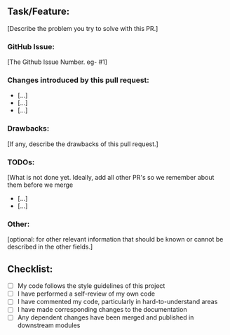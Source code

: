 ## Task/Feature:
[Describe the problem you try to solve with this PR.]

### GitHub Issue: 
[The Github Issue Number. eg- #1]

### Changes introduced by this pull request:

- [...]
- [...]
- [...]

### Drawbacks: 
[If any, describe the drawbacks of this pull request.]

### TODOs: 
[What is not done yet. Ideally, add all other PR's so we remember about them before we merge

- [...]
- [...]

### Other: 
[optional: for other relevant information that should be known or cannot be described in the other fields.]

## Checklist:

- [ ] My code follows the style guidelines of this project
- [ ] I have performed a self-review of my own code
- [ ] I have commented my code, particularly in hard-to-understand areas
- [ ] I have made corresponding changes to the documentation
- [ ] Any dependent changes have been merged and published in downstream modules

